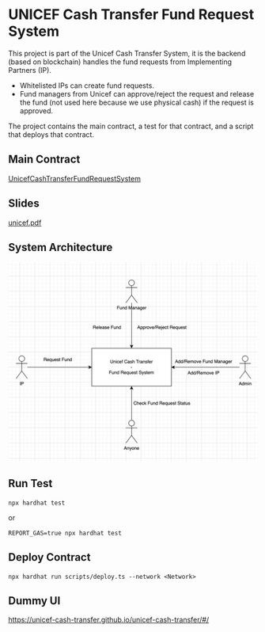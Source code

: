 # UNICEF Cash Transfer Fund Request System

This project is part of the Unicef Cash Transfer System, it is the backend (based on blockchain) handles the fund requests from Implementing Partners (IP).  
- Whitelisted IPs can create fund requests.  
- Fund managers from Unicef can approve/reject the request and release the fund (not used here because we use physical 
cash) if the request is approved.

The project contains the main contract, a test for that contract, and a script that deploys that contract.

## Main Contract
[UnicefCashTransferFundRequestSystem](./contracts/UnicefCashTransferFundRequestSystem.sol)

## Slides
[unicef.pdf](./unicef.pdf)

## System Architecture
![diagram.png](./diagram.png)



## Run Test
```shell
npx hardhat test
```
or
```shell
REPORT_GAS=true npx hardhat test
```

## Deploy Contract
```shell
npx hardhat run scripts/deploy.ts --network <Network>
```

## Dummy UI
https://unicef-cash-transfer.github.io/unicef-cash-transfer/#/
